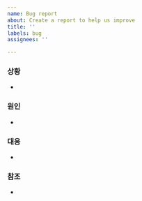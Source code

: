 ```yaml
---
name: Bug report
about: Create a report to help us improve
title: ''
labels: bug
assignees: ''

---
```


### 상황
  - 

###  원인
  - 

### 대응
  - 

### 참조
  -
